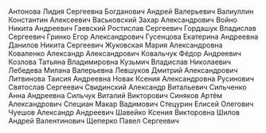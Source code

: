 Антонова Лидия Сергеевна
Богданович Андрей Валерьевич
Валиуллин Константин Алексеевич
Васьковский Захар Александрович
Войно Никита Андреевич
Гаевский Ростислав Сергеевич
Гордашук Владислав Сергеевич
Гринко Егор Александрович
Гусенцова Екатерина Андреевна
Данилов Никита Сергеевич
Жуковская Мария Александровна
Коваленко Александр Александрович
Ковальчук Фёдор Андреевич
Козлова Татьяна Владимировна
Кузьмич Владислав Николаевич
Лебедева Милана Валерьевна
Левшуков Дмитрий Александрович
Литвинова Таисия Андреевна
Новак Ксения Александровна
Русинович Святослав Сергеевич
Свидинский Александр Витальевич
Сильченко Анна Андреевна
Сильчук Виталий Викторович
Синяков Артём Александрович
Специан Макар Вадимович
Стецурин Елисей Олегович
Чуешов Александр Андреевич
Шавейко Ксения Викторовна
Шилов Андрей Валентинович
Щеперко Павел Сергеевич

